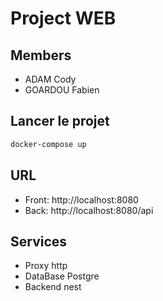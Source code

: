 # Project WEB

## Members
- ADAM Cody
- GOARDOU Fabien

## Lancer le projet
```bash
docker-compose up
```

## URL
- Front: http://localhost:8080
- Back: http://localhost:8080/api

## Services
- Proxy http
- DataBase Postgre
- Backend nest